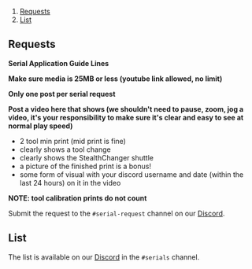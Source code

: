 1. [Requests](#requests)
2. [List](#list)

## Requests

**Serial Application Guide Lines**

**Make sure media is 25MB or less (youtube link allowed, no limit)**

**Only one post per serial request**

**Post a video here that shows (we shouldn't need to pause, zoom, jog a video, it's your responsibility to make sure it's clear and easy to see at normal play speed)**

* 2 tool min print (mid print is fine)
* clearly shows a tool change
* clearly shows the StealthChanger shuttle
* a picture of the finished print is a bonus!
* some form of visual with your discord username and date (within the last 24 hours) on it in the video

**NOTE: tool calibration prints do not count**

Submit the request to the `#serial-request` channel on our [Discord](https://discord.gg/jJs73c6vSc).


## List

The list is available on our [Discord](https://discord.gg/jJs73c6vSc) in the `#serials` channel.
